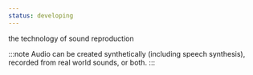 ```yaml
---
status: developing
---
```


the technology of sound reproduction

:::note
Audio can be created synthetically (including speech synthesis), recorded from real world sounds, or both.
:::